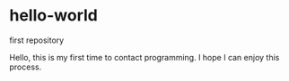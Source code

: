 # hello-world
first repository


Hello, this is my first time to contact programming. I hope I can enjoy this process.
